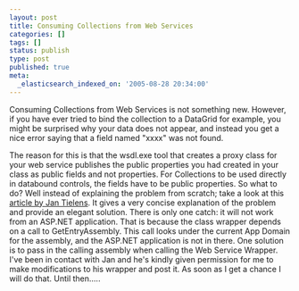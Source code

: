 ```yaml
---
layout: post
title: Consuming Collections from Web Services
categories: []
tags: []
status: publish
type: post
published: true
meta:
  _elasticsearch_indexed_on: '2005-08-28 20:34:00'
---
```

<p>Consuming Collections from Web Services is not something new. However, if you have ever tried to bind the collection to a DataGrid for example, you might be surprised why your data does not appear, and instead you get a nice error saying that a field named &quot;xxxx&quot; was not found. </p>  <p>The reason for this is that the wsdl.exe tool that creates a proxy class for your web service publishes the public properties you had created in your class as public fields and not properties. For Collections to be used directly in databound controls, the fields have to be public properties. So what to do? Well instead of explaining the problem from scratch; take a look at this <a href="http://www.microsoft.com/belux/nl/msdn/community/columns/jtielens/webservicewrapper.mspx">article by Jan Tielens</a>. It gives a very concise explanation of the problem and provide an elegant solution. There is only one catch: it will not work from an ASP.NET application. That is because the class wrapper depends on a call to GetEntryAssembly. This call looks under the current App Domain for the assembly, and the ASP.NET application is not in there. One solution is to pass in the calling assembly when calling the Web Service Wrapper. I&#039;ve been in contact with Jan and he&#039;s kindly given permission for me to make modifications to his wrapper and post it. As soon as I get a chance I will do that. Until then.....</p>
